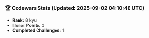 ### 🏆 Codewars Stats (Updated: 2025-09-02 04:10:48 UTC)

- **Rank:** 8 kyu
- **Honor Points:** 3
- **Completed Challenges:** 1
